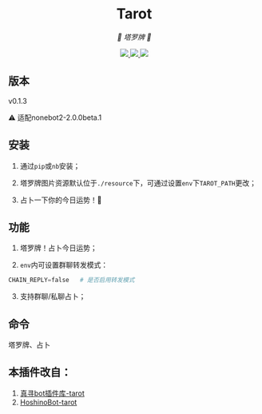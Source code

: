 <div align="center">

# Tarot

<!-- prettier-ignore-start -->
<!-- markdownlint-disable-next-line MD036 -->
_🔮 塔罗牌 🔮_
<!-- prettier-ignore-end -->

</div>

<p align="center">
  
  <a href="https://github.com/KafCoppelia/nonebot_plugin_tarot/blob/main/LICENSE">
    <img src="https://img.shields.io/badge/license-MIT-informational">
  </a>
  
  <a href="https://github.com/nonebot/nonebot2">
    <img src="https://img.shields.io/badge/nonebot2-2.0.0beta.1-green">
  </a>
  
  <a href="">
    <img src="https://img.shields.io/badge/release-v0.1.3-orange">
  </a>
  
</p>

</p>

## 版本

v0.1.3

⚠ 适配nonebot2-2.0.0beta.1

## 安装

1. 通过`pip`或`nb`安装；

2. 塔罗牌图片资源默认位于`./resource`下，可通过设置`env`下`TAROT_PATH`更改；

3. 占卜一下你的今日运势！🥳

## 功能

1. 塔罗牌！占卜今日运势；

2. `env`内可设置群聊转发模式：

```python
CHAIN_REPLY=false   # 是否启用转发模式
```

3. 支持群聊/私聊占卜；

## 命令

塔罗牌、占卜

## 本插件改自：

1. [真寻bot插件库-tarot](https://github.com/AkashiCoin/nonebot_plugins_zhenxun_bot)
2. [HoshinoBot-tarot](https://github.com/haha114514/tarot_hoshino)